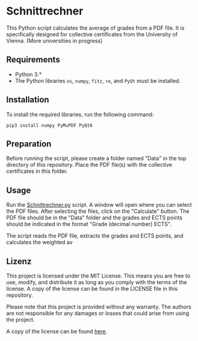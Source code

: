 # Schnittrechner 
This Python script calculates the average of grades from a PDF file. It is specifically designed for collective certificates from the University of Vienna. (More universities in progress)


## Requirements

- Python 3.*
- The Python libraries `os`, `numpy`, `fitz`, `re`, and `PyQt` must be installed.

## Installation

To install the required libraries, run the following command:

```console
pip3 install numpy PyMuPDF PyQt6
```

## Preparation

Before running the script, please create a folder named "Data" in the top directory of this repository. Place the PDF file(s) with the collective certificates in this folder.

## Usage

Run the [Schnittrechner.py](Rechner/src/Schnittrechner.py) script. A window will open where you can select the PDF files. After selecting the files, click on the "Calculate" button. The PDF file should be in the "Data" folder and the grades and ECTS points should be indicated in the format "Grade (decimal number) ECTS".

The script reads the PDF file, extracts the grades and ECTS points, and calculates the weighted av



## Lizenz

This project is licensed under the MIT License. This means you are free to use, modify, and distribute it as long as you comply with the terms of the license. A copy of the license can be found in the LICENSE file in this repository.

Please note that this project is provided without any warranty. The authors are not responsible for any damages or losses that could arise from using the project.

A copy of the license can be found [here](LICENSE).


